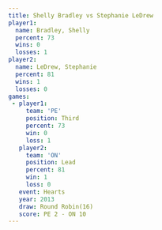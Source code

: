 ```yaml
---
title: Shelly Bradley vs Stephanie LeDrew
player1:                 
  name: Bradley, Shelly  
  percent: 73            
  wins: 0                
  losses: 1              
player2:                 
  name: LeDrew, Stephanie
  percent: 81            
  wins: 1                
  losses: 0              
games:
 - player1:         
     team: 'PE'     
     position: Third
     percent: 73    
     win: 0         
     loss: 1        
   player2:        
     team: 'ON'    
     position: Lead
     percent: 81   
     win: 1        
     loss: 0       
   event: Hearts        
   year: 2013           
   draw: Round Robin(16)
   score: PE 2 - ON 10  
---
```

